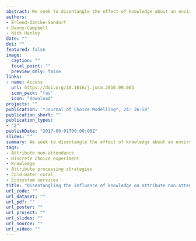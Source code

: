 ```yaml
---
abstract: We seek to disentangle the effect of knowledge about an environmental good on respondents' propensity to ignore one or more attributes on the choice cards in a discrete choice experiment eliciting people's preferences for increased protection of cold-water corals in Norway. We hypothesize that a respondent's level of knowledge influences the degree to which she ignores attributes. Respondents participated in a quiz on cold-water coral prior to the valuation task and we use the result of the quiz as an ex-ante measure of their knowledge. Our results suggests that a high level of knowledge, measured by a high quiz score, is associated with higher probabilities of attendance to the three non-cost attributes, although this effect is only significant for one of them. A higher quiz score is also associated with a significantly lower probability of attending to the cost attribute. Furthermore, although being told your score has mixed directional effects on attribute non-attendance, it does not significantly affect the probability of attending to any of the attributes. Finally, allowing for attribute non-attendance leads to substantially lower conditional willingness-to-pay estimates. This highlights the importance of measuring how much people know about the goods over which they are choosing, and underlines that more research is needed to understand how information influences the degree to which respondents ignore attributes.
authors:
- Erlend-Dancke-Sandorf
- Danny-Campbell
- Nick Hanley
date: ""
doi: ""
featured: false
image:
  caption: ""
  focal_point: ""
  preview_only: false
links:
- name: Access
  url: https://doi.org/10.1016/j.jocm.2016.09.003
  icon_pack: "fas"
  icon: "download"
projects: ""
publication: '*Journal of Choice Modelling*, 24: 36-50'
publication_short: ""
publication_types:
- "2"
publishDate: "2017-09-01T00:00:00Z"
slides: ""
summary: We seek to disentangle the effect of knowledge about an environmental good on respondents' propensity to ignore one or more attributes on the choice cards in a discrete choice experiment eliciting people's preferences for increased protection of cold-water corals in Norway. We hypothesize that a respondent's level of knowledge influences the degree to which she ignores attributes. Respondents participated in a quiz on cold-water coral prior to the valuation task and we use the result of the quiz as an ex-ante measure of their knowledge. Our results suggests that a high level of knowledge, measured by a high quiz score, is associated with higher probabilities of attendance to the three non-cost attributes, although this effect is only significant for one of them. A higher quiz score is also associated with a significantly lower probability of attending to the cost attribute. Furthermore, although being told your score has mixed directional effects on attribute non-attendance, it does not significantly affect the probability of attending to any of the attributes. Finally, allowing for attribute non-attendance leads to substantially lower conditional willingness-to-pay estimates. This highlights the importance of measuring how much people know about the goods over which they are choosing, and underlines that more research is needed to understand how information influences the degree to which respondents ignore attributes.
tags:
- Attribute non-attendance
- Discrete choice experiment
- Knowledge
- Attribute processing strategies
- Cold-water coral
- Ecosystem services
title: "Disentangling the influence of knowledge on attribute non-attendance"
url_code: ""
url_dataset: ""
url_pdf: ""
url_poster: ""
url_project: ""
url_slides: ""
url_source: ""
url_video: ""
---
```

